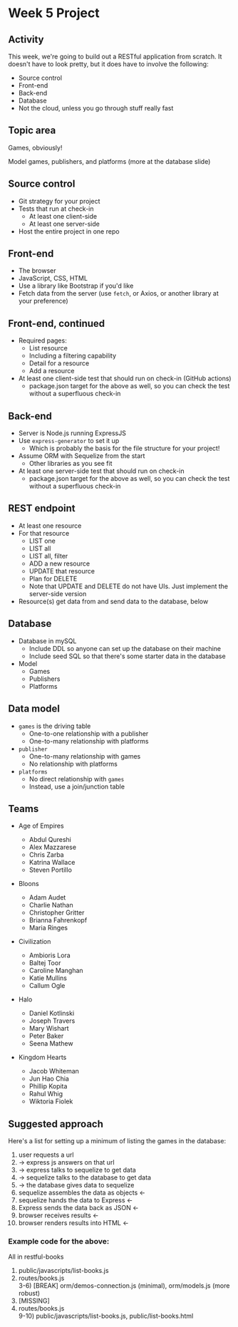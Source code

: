 # Week 5 Project

## Activity

This week, we're going to build out a RESTful application from scratch. It doesn't have to look pretty, but it does have to involve the following:

- Source control
- Front-end
- Back-end
- Database
- Not the cloud, unless you go through stuff really fast

## Topic area

Games, obviously!

Model games, publishers, and platforms (more at the database slide)

## Source control

- Git strategy for your project
- Tests that run at check-in
  - At least one client-side
  - At least one server-side
- Host the entire project in one repo

## Front-end

- The browser
- JavaScript, CSS, HTML
- Use a library like Bootstrap if you'd like
- Fetch data from the server (use `fetch`, or Axios, or another library at your preference)

## Front-end, continued
- Required pages:
  - List resource
  - Including a filtering capability
  - Detail for a resource
  - Add a resource
- At least one client-side test that should run on check-in (GitHub actions)
  - package.json target for the above as well, so you can check the test without a superfluous check-in

## Back-end
- Server is Node.js running ExpressJS
- Use `express-generator` to set it up
  - Which is probably the basis for the file structure for your project!
- Assume ORM with Sequelize from the start
  - Other libraries as you see fit
- At least one server-side test that should run on check-in
  - package.json target for the above as well, so you can check the test without a superfluous check-in

## REST endpoint
- At least one resource
- For that resource
  - LIST one
  - LIST all
  - LIST all, filter
  - ADD a new resource
  - UPDATE that resource
  - Plan for DELETE
  - Note that UPDATE and DELETE do not have UIs. Just implement the server-side version
- Resource(s) get data from and send data to the database, below

## Database

- Database in mySQL
  - Include DDL so anyone can set up the database on their machine
  - Include seed SQL so that there's some starter data in the database
- Model
  - Games
  - Publishers
  - Platforms

## Data model

- `games` is the driving table
  - One-to-one relationship with a publisher
  - One-to-many relationship with platforms
- `publisher`
  - One-to-many relationship with games
  - No relationship with platforms
- `platforms`
  - No direct relationship with `games`
  - Instead, use a join/junction table

## Teams

- Age of Empires
  - Abdul Qureshi
  - Alex Mazzarese
  - Chris Zarba
  - Katrina Wallace
  - Steven Portillo

- Bloons
  - Adam Audet
  - Charlie Nathan
  - Christopher Gritter
  - Brianna Fahrenkopf
  - Maria Ringes

- Civilization
  - Ambioris Lora
  - Baltej Toor
  - Caroline Manghan
  - Katie Mullins
  - Callum Ogle

- Halo
  - Daniel Kotlinski
  - Joseph Travers
  - Mary Wishart
  - Peter Baker
  - Seena Mathew

- Kingdom Hearts
  - Jacob Whiteman
  - Jun Hao Chia
  - Phillip Kopita
  - Rahul Whig
  - Wiktoria Fiolek

## Suggested approach

Here's a list for setting up a minimum of listing the games in the database:  

1. user requests a url 
2. -> express js answers on that url 
3. -> express talks to sequelize to get data 
4. -> sequelize talks to the database to get data 
5. -> the database gives data to sequelize
6. sequelize assembles the data as objects <- 
7. sequelize hands the data to Express <-
8. Express sends the data back as JSON <-
9. browser receives results <-   
10. browser renders results into HTML <- 

### Example code for the above:

All in restful-books

1) public/javascripts/list-books.js  
2) routes/books.js  
3-6) [BREAK] orm/demos-connection.js (minimal), orm/models.js (more robust)  
7) [MISSING]  
8) routes/books.js  
9-10) public/javascripts/list-books.js, public/list-books.html  